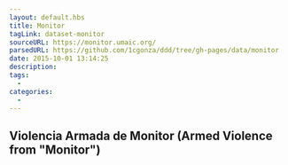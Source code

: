 ```yaml
---
layout: default.hbs
title: Monitor
tagLink: dataset-monitor
sourceURL: https://monitor.umaic.org/
parsedURL: https://github.com/1cgonza/ddd/tree/gh-pages/data/monitor
date: 2015-10-01 13:14:25
description:
tags:
  -
categories:
  -
---
```


## Violencia Armada de Monitor (Armed Violence from "Monitor")
